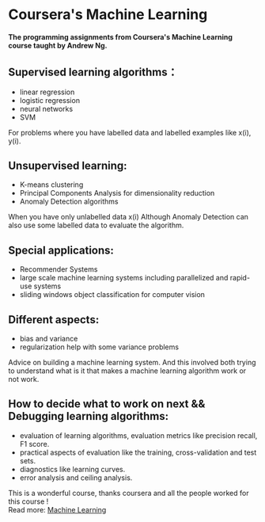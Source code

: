 # Coursera's Machine Learning

#### The programming assignments from Coursera's Machine Learning course taught by Andrew Ng.

## Supervised learning algorithms：

- linear regression 
- logistic regression
- neural networks
- SVM

For problems where you have labelled data and labelled examples like x(i), y(i).

## Unsupervised learning:
- K-means clustering
- Principal Components Analysis for dimensionality reduction 
- Anomaly Detection algorithms 

When you have only unlabelled data x(i) Although Anomaly Detection can also use some labelled data to evaluate the algorithm.

## Special applications: 
- Recommender Systems 
- large scale machine learning systems including parallelized and rapid-use systems 
- sliding windows object classification for computer vision

## Different aspects:
- bias and variance
- regularization help with some variance problems

Advice on building a machine learning system. And this involved both trying to understand what is it that makes a machine learning algorithm work or not work.

## How to decide what to work on next && Debugging learning algorithms:
- evaluation of learning algorithms, evaluation metrics like precision recall, F1 score.
- practical aspects of evaluation like the training, cross-validation and test sets. 
- diagnostics like learning curves.
- error analysis and ceiling analysis. 

This is a wonderful course, thanks coursera and all the people worked for this course ! \
Read more: [Machine Learning](https://class.coursera.org/ml/lecture/preview)
